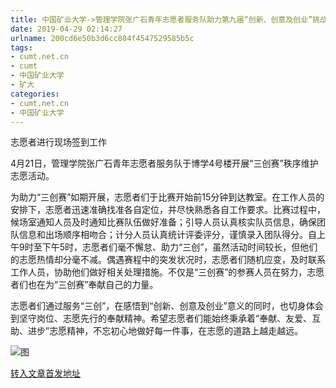 ```yaml
---
title: 中国矿业大学->管理学院张广石青年志愿者服务队助力第九届“创新、创意及创业”挑战赛 | cumt.net.cn
date: 2019-04-29 02:14:27
urlname: 200cd6e50b3d6cc804f4547529585b5c
tags: 
- cumt.net.cn
- cumt
- 中国矿业大学
- 矿大
categories:
- cumt.net.cn
- 中国矿业大学
---
```


志愿者进行现场签到工作

4月21日，管理学院张广石青年志愿者服务队于博学4号楼开展“三创赛”秩序维护志愿活动。

为助力“三创赛”如期开展，志愿者们于比赛开始前15分钟到达教室。在工作人员的安排下，志愿者迅速准确找准各自定位，并尽快熟悉各自工作要求。比赛过程中，候场室通知人员及时通知比赛队伍做好准备；引导人员认真核实队员信息，确保团队信息和出场顺序相吻合；计分人员认真统计评委评分，谨慎录入团队得分。自上午9时至下午5时，志愿者们毫不懈怠、助力“三创”，虽然活动时间较长，但他们的志愿热情却分毫不减。偶遇赛程中的突发状况时，志愿者们随机应变，及时联系工作人员，协助他们做好相关处理措施。不仅是“三创赛”的参赛人员在努力，志愿者们也在为“三创赛”奉献自己的力量。

志愿者们通过服务“三创”，在感悟到“创新、创意及创业”意义的同时，也切身体会到坚守岗位、志愿先行的奉献精神。希望志愿者们能始终秉承着“奉献、友爱、互助、进步”志愿精神，不忘初心地做好每一件事，在志愿的道路上越走越远。

![图](http://xwzx.cumt.edu.cn/_upload/article/images/17/7c/239e290b4ca18ebe2c41fa851a8e/e412ee43-c5f2-4a6c-a61f-f99969ba9ff2.jpg)

[转入文章首发地址](http://xwzx.cumt.edu.cn/f3/f5/c523a521205/page.htm)